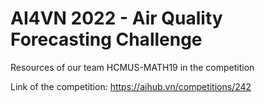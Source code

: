 # AI4VN 2022 - Air Quality Forecasting Challenge


Resources of our team HCMUS-MATH19 in the competition

Link of the competition: https://aihub.vn/competitions/242
